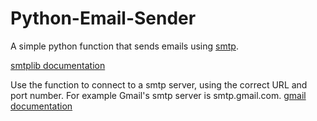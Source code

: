 # Python-Email-Sender
A simple python function that sends emails using [smtp](http://en.wikipedia.org/wiki/Simple_Mail_Transfer_Protocol).

[smtplib documentation](https://docs.python.org/2.7/library/smtplib.html)

Use the function to connect to a smtp server, using the correct URL and port number. For example Gmail's smtp server is smtp.gmail.com.
[gmail documentation](https://support.google.com/a/answer/176600?hl=en)
